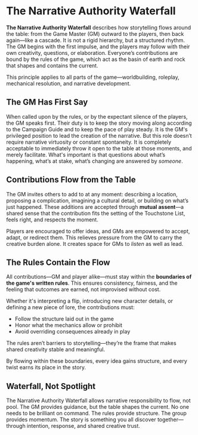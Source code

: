 # The Narrative Authority Waterfall

**The Narrative Authority Waterfall** describes how storytelling flows
around the table: from the Game Master (GM) outward to the players, then
back again—like a cascade. It is not a rigid hierarchy, but a structured
rhythm. The GM begins with the first impulse, and the players may follow
with their own creativity, questions, or elaboration. Everyone’s
contributions are bound by the rules of the game, which act as the basin
of earth and rock that shapes and contains the current.

This principle applies to all parts of the game—worldbuilding, roleplay,
mechanical resolution, and narrative development.

## The GM Has First Say

When called upon by the rules, or by the expectant silence of the players,
the GM speaks first. Their duty is to keep the story moving along according
to the Campaign Guide and to keep the pace of play steady.
It is the GM's privileged position to lead the creation of the narrative.
But this role doesn’t require narrative virtuosity or constant spontaneity.
It is completely acceptable to immediately throw it open to the table at
those moments, and merely facilitate.  What's important is that questions
about what’s happening, what’s at stake, what’s changing are answered
by *someone*.

## Contributions Flow from the Table

The GM invites others to add to at any moment: describing a location,
proposing a complication, imagining a cultural detail, or building on what’s
just happened. These additions are accepted through **mutual assent**—a
shared sense that the contribution fits the setting of the Touchstone List,
feels right, and respects the moment.

Players are encouraged to offer ideas, and GMs are empowered to accept,
adapt, or redirect them. This relieves pressure from the GM to carry the
creative burden alone. It creates space for GMs to *listen* as well as lead.

## The Rules Contain the Flow

All contributions—GM and player alike—must stay within the **boundaries of
the game's written rules**.
This ensures consistency, fairness, and the feeling that outcomes are
earned, not improvised without cost.

Whether it's interpreting a flip, introducing new character details, or
defining a new piece of lore, the contributions must:

 * Follow the structure laid out in the game
 * Honor what the mechanics allow or prohibit
 * Avoid overriding consequences already in play

The rules aren’t barriers to storytelling—they’re the frame that makes
shared creativity stable and meaningful.

By flowing within these boundaries, every idea gains structure, and every
twist earns its place in the story.

## Waterfall, Not Spotlight

The Narrative Authority Waterfall allows narrative responsibility to flow,
not pool. The GM provides guidance, but the table shapes the current. No one
needs to be brilliant on command. The rules provide structure. The group
provides momentum. The story is something you all discover together—through
intention, response, and shared creative trust.

